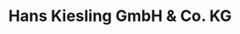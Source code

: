 ---
title: "Hans Kiesling GmbH & Co. KG"
url: /bremerhaven/hans-kiesling-gmbh-und-co-kg/
shop: Basteln
---